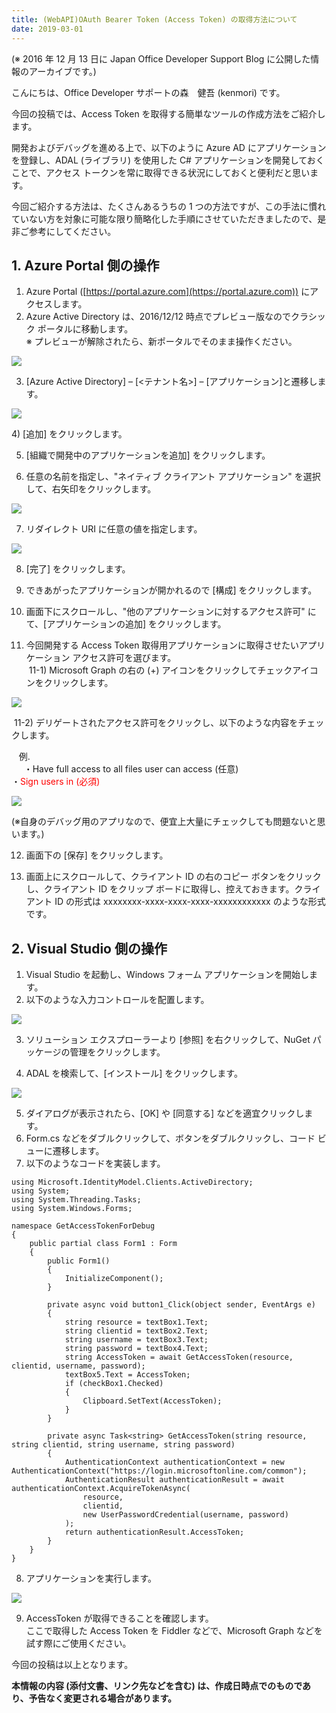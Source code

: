 ```yaml
---
title: (WebAPI)OAuth Bearer Token (Access Token) の取得方法について
date: 2019-03-01
---
```


(※ 2016 年 12 月 13 日に Japan Office Developer Support Blog に公開した情報のアーカイブです。)

こんにちは、Office Developer サポートの森　健吾 (kenmori) です。

今回の投稿では、Access Token を取得する簡単なツールの作成方法をご紹介します。

開発およびデバッグを進める上で、以下のように Azure AD にアプリケーションを登録し、ADAL (ライブラリ) を使用した C# アプリケーションを開発しておくことで、アクセス トークンを常に取得できる状況にしておくと便利だと思います。

今回ご紹介する方法は、たくさんあるうちの 1 つの方法ですが、この手法に慣れていない方を対象に可能な限り簡略化した手順にさせていただきましたので、是非ご参考にしてください。

**1\. Azure Portal 側の操作**
-------------------------

1) Azure Portal ([https://portal.azure.com](https://portal.azure.com)) にアクセスします。  
2) Azure Active Directory は、2016/12/12 時点でプレビュー版なのでクラシック ポータルに移動します。  
※ プレビューが解除されたら、新ポータルでそのまま操作ください。

![](image1.png)

3) \[Azure Active Directory\] – \[<テナント名>\] – \[アプリケーション\]と遷移します。

![](image2.png)  

4) \[追加\] をクリックします。

5) \[組織で開発中のアプリケーションを追加\] をクリックします。

6) 任意の名前を指定し、"ネイティブ クライアント アプリケーション" を選択して、右矢印をクリックします。

![](image3.png)  

7) リダイレクト URI に任意の値を指定します。

![](image4.png)  

8) \[完了\] をクリックします。

9) できあがったアプリケーションが開かれるので \[構成\] をクリックします。

10) 画面下にスクロールし、"他のアプリケーションに対するアクセス許可" にて、\[アプリケーションの追加\] をクリックします。

11) 今回開発する Access Token 取得用アプリケーションに取得させたいアプリケーション アクセス許可を選びます。  
 11-1) Microsoft Graph の右の (+) アイコンをクリックしてチェックアイコンをクリックします。

![](image5.png)

 11-2) デリゲートされたアクセス許可をクリックし、以下のような内容をチェックします。

   例.  
     ・Have full access to all files user can access (任意)  
 ・<span style="color:#ff0000">Sign users in (必須)</span>

![](image6.png)  

(※自身のデバッグ用のアプリなので、便宜上大量にチェックしても問題ないと思います。)

12) 画面下の \[保存\] をクリックします。  

13) 画面上にスクロールして、クライアント ID の右のコピー ボタンをクリックし、クライアント ID をクリップ ボードに取得し、控えておきます。クライアント ID の形式は xxxxxxxx-xxxx-xxxx-xxxx-xxxxxxxxxxxx のような形式です。

  

**2\. Visual Studio 側の操作**
--------------------------

1) Visual Studio を起動し、Windows フォーム アプリケーションを開始します。  
2) 以下のような入力コントロールを配置します。

![](image7.png)  

3) ソリューション エクスプローラーより \[参照\] を右クリックして、NuGet パッケージの管理をクリックします。

4) ADAL を検索して、\[インストール\] をクリックします。

![](image8.png)  

5) ダイアログが表示されたら、\[OK\] や \[同意する\] などを適宜クリックします。  
6) Form.cs などをダブルクリックして、ボタンをダブルクリックし、コード ビューに遷移します。  
7) 以下のようなコードを実装します。

```
using Microsoft.IdentityModel.Clients.ActiveDirectory;
using System;
using System.Threading.Tasks;
using System.Windows.Forms;

namespace GetAccessTokenForDebug
{
    public partial class Form1 : Form
    {
        public Form1()
        {
            InitializeComponent();
        }

        private async void button1_Click(object sender, EventArgs e)
        {
            string resource = textBox1.Text;
            string clientid = textBox2.Text;
            string username = textBox3.Text;
            string password = textBox4.Text;
            string AccessToken = await GetAccessToken(resource, clientid, username, password);
            textBox5.Text = AccessToken;
            if (checkBox1.Checked)
            {
                Clipboard.SetText(AccessToken);
            }
        }

        private async Task<string> GetAccessToken(string resource, string clientid, string username, string password)
        {
            AuthenticationContext authenticationContext = new AuthenticationContext("https://login.microsoftonline.com/common");
            AuthenticationResult authenticationResult = await authenticationContext.AcquireTokenAsync(
                resource,
                clientid,
                new UserPasswordCredential(username, password)
            );
            return authenticationResult.AccessToken;
        }
    }
}
```

  

8) アプリケーションを実行します。

![](image9.png)

9) AccessToken が取得できることを確認します。  
ここで取得した Access Token を Fiddler などで、Microsoft Graph などを試す際にご使用ください。

今回の投稿は以上となります。

**本情報の内容 (添付文書、リンク先などを含む) は、作成日時点でのものであり、予告なく変更される場合があります。**